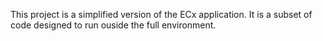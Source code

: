 This project is a simplified version of the ECx application.  It is a subset of code designed to run ouside the full environment.
